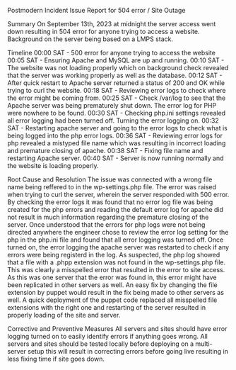 Postmodern Incident Issue Report for 504 error / Site Outage

Summary
On September 13th, 2023 at midnight the server access went down resulting in 504 error for anyone trying to access a website. Background on the server being based on a LMPS stack.

Timeline
00:00 SAT - 500 error for anyone trying to access the website
00:05 SAT - Ensuring Apache and MySQL are up and running.
00:10 SAT - The website was not loading properly which on background check revealed that the server was working properly as well as the database.
00:12 SAT - After quick restart to Apache server returned a status of 200 and OK while trying to curl the website.
00:18 SAT - Reviewing error logs to check where the error might be coming from.
00:25 SAT - Check /var/log to see that the Apache server was being prematurely shut down. The error log for PHP were nowhere to be found.
00:30 SAT - Checking php.ini settings revealed all error logging had been turned off. Turning the error logging on.
00:32 SAT - Restarting apache server and going to the error logs to check what is being logged into the php error logs.
00:36 SAT - Reviewing error logs for php revealed a mistyped file name which was resulting in incorrect loading and premature closing of apache.
00:38 SAT - Fixing file name and restarting Apache server.
00:40 SAT - Server is now running normally and the website is loading properly.

Root Cause and Resolution
The issue was connected with a wrong file name being reffered to in the wp-settings.php file. The error was raised when trying to curl the server, wherein the server responded with 500 error. By checking the error logs it was found that no error log file was being created for the php errors and reading the default error log for apache did not result in much information regarding the premature closing of the server. Once understood that the errors for php logs were not being directed anywhere the engineer chose to review the error log setting for the php in the php.ini file and found that all error logging was turned off. Once turned on, the error logging the apache server was restarted to check if any errors were being registerd in the log. As suspected, the php log showed that a file with a .phpp extension was not found in the wp-settings.php file. This was clearly a misspelled error that resulted in the error to site access. As this was one server that the error was found in, this error might have been replicated in other servers as well. An easy fix by changing the file extension by puppet would result in the fix being made to other servers as well. A quick deployment of the puppet code replaced all misspelled file extensions with the right one and restarting of the server resulted in properly loading of the site and server.

Corrective and Preventive Measures
All servers and sites should have error logging turned on to easily identify errors if anything goes wrong.
All servers and sites should be tested locally before deploying on a multi-server setup this will result in correcting errors before going live resulting in less fixing time if site goes down.
